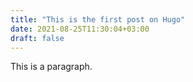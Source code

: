 ```yaml
---
title: "This is the first post on Hugo"
date: 2021-08-25T11:30:04+03:00
draft: false
---
```



This is a paragraph.